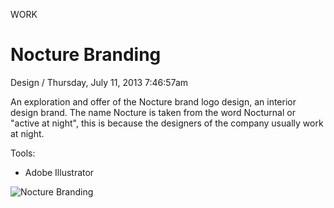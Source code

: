 <p class="type">WORK</p>

# Nocture Branding

<p class="meta">Design  /  Thursday, July 11, 2013 7:46:57am</p>

An exploration and offer of the Nocture brand logo design, an interior design brand. The name Nocture is taken from the word Nocturnal or "active at night", this is because the designers of the company usually work at night.

Tools:
- Adobe Illustrator

![Nocture Branding](https://farooq-agent.web.app/assets/images/works/details/6-nocture-branding/12-behance_layout.jpg)
